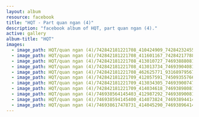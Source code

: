 ```yaml
---
layout: album
resource: facebook
title: "HQT - Part quan ngan (4)"
description: "facebook album of HQT, part quan ngan (4)."
active: gallery
album-title: "HQT"
images:
  - image_path: HQT/quan ngan (4)/742842181221708_410424909_742842324555027_6826879572806502365_n.jpg
  - image_path: HQT/quan ngan (4)/742842181221708_411601167_742842177888375_8190876010927740911_n.jpg
  - image_path: HQT/quan ngan (4)/742842181221708_413010727_746938880812038_4254832430480833859_n.jpg
  - image_path: HQT/quan ngan (4)/742842181221708_413013734_746939040812022_7404013102058412045_n.jpg
  - image_path: HQT/quan ngan (4)/742842181221708_462625771_931689795670278_4656993156109686177_n.jpg
  - image_path: HQT/quan ngan (4)/742842181221709_412057591_745093557663237_7641240266188101345_n.jpg
  - image_path: HQT/quan ngan (4)/742842181221709_413034305_746939007478692_444943938158947097_n.jpg
  - image_path: HQT/quan ngan (4)/742842181221709_414034618_746938980812028_6404728470532783224_n.jpg
  - image_path: HQT/quan ngan (4)/746938564145403_412987292_746938900812036_8019728670564692184_n.jpg
  - image_path: HQT/quan ngan (4)/746938594145400_414073824_746938944145365_4672102947940223248_n.jpg
  - image_path: HQT/quan ngan (4)/746938617478731_414045290_746938964145363_7571587420967787600_n.jpg
---
```

